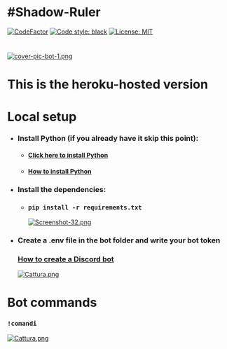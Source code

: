 # #Shadow-Ruler
[![CodeFactor](https://www.codefactor.io/repository/github/danyb0/shadow-ruler/badge)](https://www.codefactor.io/repository/github/danyb0/shadow-ruler)
[![Code style: black](https://img.shields.io/badge/code%20style-black-000000.svg)](https://github.com/psf/black)
[![License: MIT](https://img.shields.io/badge/License-MIT-blue.svg)](https://opensource.org/licenses/MIT)
#
[![cover-pic-bot-1.png](https://i.postimg.cc/yxQ9KXSV/cover-pic-bot-1.png)](https://postimg.cc/JHXtcXqg)
# This is the heroku-hosted version
# Local setup
* ### Install Python (if you already have it skip this point):
   * #### [Click here to install Python](https://www.python.org)
   * #### [How to install Python](https://www.aranzulla.it/come-installare-python-1210886.html)
* ### Install the dependencies:
   * ### `pip install -r requirements.txt`
      [![Screenshot-32.png](https://i.postimg.cc/k5Y9mKts/Screenshot-32.png)](https://postimg.cc/qtKWctw6)
* ### Create a .env file in the bot folder and write your bot token
   ### [How to create a Discord bot](https://discordpy.readthedocs.io/en/stable/discord.html)
   [![Cattura.png](https://i.postimg.cc/SRYxq62v/Cattura.png)](https://postimg.cc/8fDSmrbR)
   
# Bot commands
### `!comandi`
[![Cattura.png](https://i.postimg.cc/Prd61sBq/Cattura.png)](https://postimg.cc/Lh0BM74d)

#
